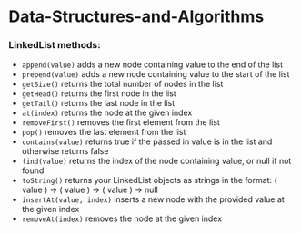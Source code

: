 # Data-Structures-and-Algorithms

### LinkedList methods:

- `append(value)` adds a new node containing value to the end of the list
- `prepend(value)` adds a new node containing value to the start of the list
- `getSize()` returns the total number of nodes in the list
- `getHead()` returns the first node in the list
- `getTail()` returns the last node in the list
- `at(index)` returns the node at the given index
- `removeFirst()` removes the first element from the list
- `pop()` removes the last element from the list
- `contains(value)` returns true if the passed in value is in the list and otherwise returns false
- `find(value)` returns the index of the node containing value, or null if not found
- `toString()` returns your LinkedList objects as strings in the format: ( value ) -> ( value ) -> ( value ) -> null
- `insertAt(value, index)` inserts a new node with the provided value at the given index
- `removeAt(index)` removes the node at the given index
